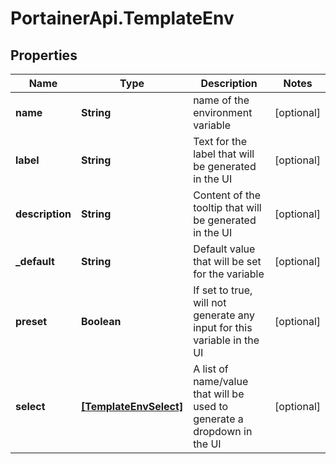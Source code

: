 # PortainerApi.TemplateEnv

## Properties
Name | Type | Description | Notes
------------ | ------------- | ------------- | -------------
**name** | **String** | name of the environment variable | [optional] 
**label** | **String** | Text for the label that will be generated in the UI | [optional] 
**description** | **String** | Content of the tooltip that will be generated in the UI | [optional] 
**_default** | **String** | Default value that will be set for the variable | [optional] 
**preset** | **Boolean** | If set to true, will not generate any input for this variable in the UI | [optional] 
**select** | [**[TemplateEnvSelect]**](TemplateEnvSelect.md) | A list of name/value that will be used to generate a dropdown in the UI | [optional] 


